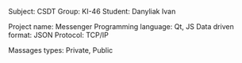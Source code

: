 Subject: CSDT
Group: KI-46
Student: Danyliak Ivan

Project name: Messenger
Programming language: Qt, JS
Data driven format: JSON
Protocol: TCP/IP

Massages types: Private, Public

